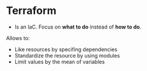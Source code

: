 # Terraform

- Is an IaC. Focus on **what to do** instead of **how to do**.

Allows to:

- Like resources by specifing dependencies
- Standardize the resource by using modules
- Limit values by the mean of variables
